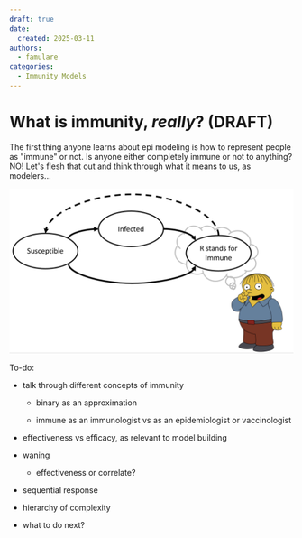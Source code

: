 ```yaml
---
draft: true
date: 
  created: 2025-03-11
authors:
  - famulare
categories:
  - Immunity Models
---
```


# What is immunity, *really*? (DRAFT)

The first thing anyone learns about epi modeling is how to represent people as "immune" or not. Is anyone either completely immune or not to anything? NO! Let's flesh that out and think through what it means to us, as modelers...

![SIRS_Ralph.png](what-is-immunity-really_files/SIRS-Ralph.png)

<!-- more -->

To-do:

-   talk through different concepts of immunity

    -   binary as an approximation

    -   immune as an immunologist vs as an epidemiologist or vaccinologist

-   effectiveness vs efficacy, as relevant to model building

-   waning

    -   effectiveness or correlate?

-   sequential response

-   hierarchy of complexity

-   what to do next?
